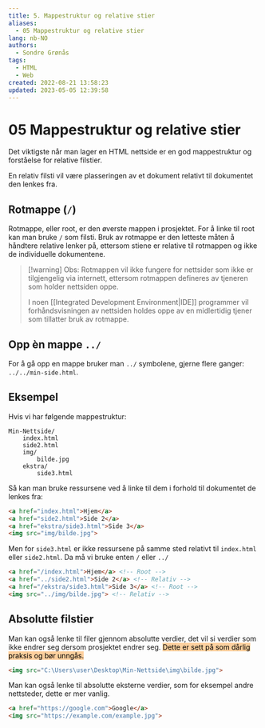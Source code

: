 ```yaml
---
title: 5. Mappestruktur og relative stier
aliases: 
  - 05 Mappestruktur og relative stier
lang: nb-NO
authors:
  - Sondre Grønås
tags:
  - HTML
  - Web
created: 2022-08-21 13:58:23
updated: 2023-05-05 12:39:58
---
```

# 05 Mappestruktur og relative stier
Det viktigste når man lager en HTML nettside er en god mappestruktur og forståelse for relative filstier.

En relativ filsti vil være plasseringen av et dokument relativt til dokumentet den lenkes fra. 

## Rotmappe (`/`)
Rotmappe, eller root, er den øverste mappen i prosjektet. For å linke til root kan man bruke `/` som filsti. Bruk av rotmappe er den letteste måten å håndtere relative lenker på, ettersom stiene er relative til rotmappen og ikke de individuelle dokumentene.

> [!warning] Obs:
> Rotmappen vil ikke fungere for nettsider som ikke er tilgjengelig via internett, ettersom rotmappen defineres av tjeneren som holder nettsiden oppe.
> 
> I noen [[Integrated Development Environment|IDE]] programmer vil forhåndsvisningen av nettsiden holdes oppe av en midlertidig tjener som tillatter bruk av rotmappe.

## Opp èn mappe `../`
For å gå opp en mappe bruker man `../` symbolene, gjerne flere ganger: `../../min-side.html`.

## Eksempel
Hvis vi har følgende mappestruktur:

```
Min-Nettside/
	index.html
	side2.html
	img/
		bilde.jpg
	ekstra/
		side3.html
```

Så kan man bruke ressursene ved å linke til dem i forhold til dokumentet de lenkes fra:

```html title="index.html"
<a href="index.html">Hjem</a>
<a href="side2.html">Side 2</a>
<a href="ekstra/side3.html">Side 3</a>
<img src="img/bilde.jpg">
```

Men for `side3.html` er ikke ressursene på samme sted relativt til `index.html` eller `side2.html`. Da må vi bruke enten `/` eller `../`

```html title="ekstra/side3.html"
<a href="/index.html">Hjem</a> <!-- Root -->
<a href="../side2.html">Side 2</a> <!-- Relativ -->
<a href="/ekstra/side3.html">Side 3</a> <!-- Root -->
<img src="../img/bilde.jpg"> <!-- Relativ -->
```

## Absolutte filstier
Man kan også lenke til filer gjennom absolutte verdier, det vil si verdier som ikke endrer seg dersom prosjektet endrer seg. <mark style="background: #FFB86CA6;">Dette er sett på som dårlig praksis og bør unngås.</mark> 

```html
<img src="C:\Users\user\Desktop\Min-Nettside\img\bilde.jpg">
```

Man kan også lenke til absolutte eksterne verdier, som for eksempel andre nettsteder, dette er mer vanlig.

```html
<a href="https://google.com">Google</a>
<img src="https://example.com/example.jpg">
```
